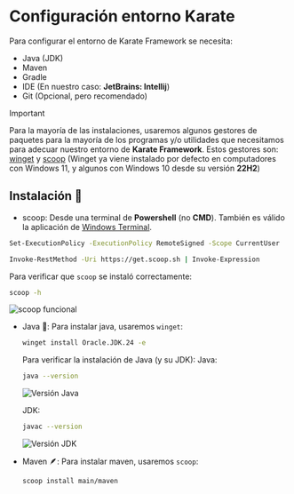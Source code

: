 # Configuración entorno Karate

Para configurar el entorno de Karate Framework se necesita:
- Java (JDK)
- Maven
- Gradle
- IDE (En nuestro caso: **JetBrains: Intellij**)
- Git (Opcional, pero recomendado)

> [!IMPORTANT]
> Para la mayoría de las instalaciones, usaremos algunos gestores de paquetes para la mayoría de los programas y/o utilidades que necesitamos para adecuar nuestro entorno de **Karate Framework**.
> Estos gestores son: [winget](https://learn.microsoft.com/es-es/windows/package-manager/winget/) y [scoop](https://scoop.sh/)
> (Winget ya viene instalado por defecto en computadores con Windows 11, y algunos con Windows 10 desde su versión **22H2**)

## Instalación 🚀

- scoop:
Desde una terminal de **Powershell** (no **CMD**). También es válido la aplicación de [Windows Terminal](https://apps.microsoft.com/detail/9n0dx20hk701?hl=es-ES&gl=co).  
```bash
Set-ExecutionPolicy -ExecutionPolicy RemoteSigned -Scope CurrentUser
```
```bash
Invoke-RestMethod -Uri https://get.scoop.sh | Invoke-Expression
```
Para verificar que `scoop` se instaló correctamente:
```bash
scoop -h
```
![scoop funcional](https://github.com/user-attachments/assets/26452353-ae11-44a3-8ab8-cdc0f2d48581)

- Java 🍵:
  Para instalar java, usaremos `winget`:
  ```bash
  winget install Oracle.JDK.24 -e
  ```
  Para verificar la instalación de Java (y su JDK):
  Java:
  ```bash
  java --version
  ```
  ![Versión Java](https://github.com/user-attachments/assets/aa6cea9b-c24c-4ccc-9eb4-c00a61a2b615)

  JDK:
  ```bash
  javac --version
  ```
  ![Versión JDK](https://github.com/user-attachments/assets/c9588594-9477-4baa-876b-e40485670d41)

- Maven 🪶:
  Para instalar maven, usaremos `scoop`:
  ```bash
  scoop install main/maven
  ```
